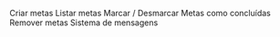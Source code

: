 Criar metas
Listar metas
Marcar / Desmarcar Metas como concluídas
Remover metas
Sistema de mensagens